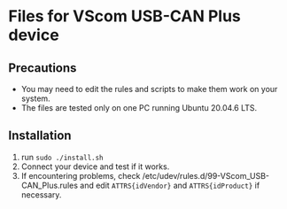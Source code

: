 # Files for VScom USB-CAN Plus device

## Precautions

- You may need to edit the rules and scripts to make them work on your system.
- The files are tested only on one PC running Ubuntu 20.04.6 LTS.

## Installation

1. run `sudo ./install.sh`
2. Connect your device and test if it works.
3. If encountering problems, check /etc/udev/rules.d/99-VScom_USB-CAN_Plus.rules and edit `ATTRS{idVendor}` and `ATTRS{idProduct}` if necessary.